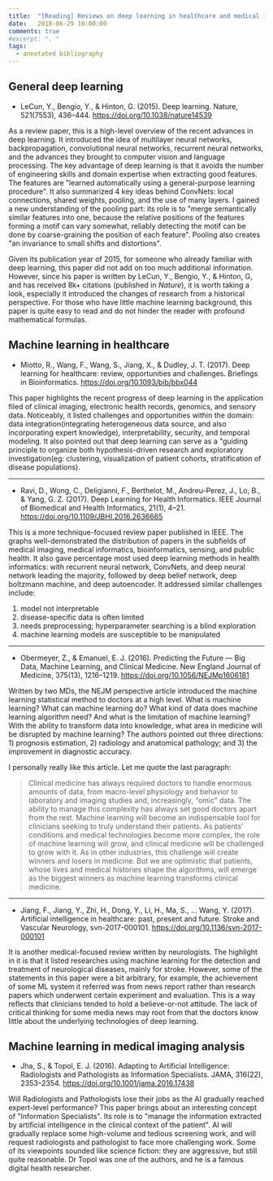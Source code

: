 ```yaml
---
title:  "[Reading] Reviews on deep learning in healthcare and medical imaging analysis"
date:   2018-06-29 10:00:00
comments: true
#excerpt: ". "
tags:
  - annotated bibliography
---
```


## General deep learning

- LeCun, Y., Bengio, Y., & Hinton, G. (2015). Deep learning. Nature, 521(7553), 436–444. https://doi.org/10.1038/nature14539

As a review paper, this is a high-level overview of the recent advances in deep learning. It introduced the idea of multilayer neural networks, backpropagation, convolutional neural networks, recurrent neural networks, and the advances they brought to computer vision and language processing. The key advantage of deep learning is that it avoids the number of engineering skills and domain expertise when extracting good features. The features are "learned automatically using a general-purpose learning procedure". It also summarized 4 key ideas behind ConvNets: local connections, shared weights, pooling, and the use of many layers. I gained a new understanding of the pooling part: its role is to "merge semantically similar features into one, because the relative positions of the features forming a motif can vary somewhat, reliably detecting the motif can be done by coarse-graining the position of each feature". Pooling also creates "an invariance to small shifts and distortions".

Given its publication year of 2015, for someone who already familiar with deep learning, this paper did not add on too much additional information. However, since his paper is written by LeCun, Y., Bengio, Y., & Hinton, G, and has received 8k+ citations (published in *Nature*), it is worth taking a look, especially it introduced the changes of research from a historical perspective. For those who have little machine learning background, this paper is quite easy to read and do not hinder the reader with profound mathematical formulas.



## Machine learning in healthcare


- Miotto, R., Wang, F., Wang, S., Jiang, X., & Dudley, J. T. (2017). Deep learning for healthcare: review, opportunities and challenges. Briefings in Bioinformatics. https://doi.org/10.1093/bib/bbx044

This paper highlights the recent progress of deep learning in the application filed of clinical imaging, electronic health records, genomics, and sensory data. Noticeably, it listed challenges and opportunities within the domain: data integration(integrating heterogeneous data source, and also incorporating expert knowledge), interpretability, security, and temporal modeling. It also pointed out that deep learning can serve as a "guiding principle to organize both hypothesis-driven research and exploratory investigation(eg: clustering, visualization of patient cohorts, stratification of disease populations).

---

- Ravì, D., Wong, C., Deligianni, F., Berthelot, M., Andreu-Perez, J., Lo, B., & Yang, G. Z. (2017). Deep Learning for Health Informatics. IEEE Journal of Biomedical and Health Informatics, 21(1), 4–21. https://doi.org/10.1109/JBHI.2016.2636665

This is a more technique-focused review paper published in IEEE. The graphs well-demonstrated the distribution of papers in the subfields of medical imaging, medical informatics, bioinformatics, sensing, and public health. It also gave percentage most used deep learning methods in health informatics: with recurrent neural network, ConvNets, and deep neural network leading the majority, followed by deep belief network, deep boltzmann machine, and deep autoencoder. It addressed similar challenges include:
1. model not interpretable
2. disease-specific data is often limited
3. needs preprocessing; hyperparameter searching is a blind exploration
4. machine learning models are susceptible to be manipulated

---


- Obermeyer, Z., & Emanuel, E. J. (2016). Predicting the Future — Big Data, Machine Learning, and Clinical Medicine. New England Journal of Medicine, 375(13), 1216–1219. https://doi.org/10.1056/NEJMp1606181

Written by two MDs, the NEJM perspective article introduced the machine learning statistical method to doctors at a high level. What is machine learning? What can machine learning do? What kind of data does machine learning algorithm need? And what is the limitation of machine learning? With the ability to transform data into knowledge, what area in medicine will be disrupted by machine learning? The authors pointed out three directions: 1) prognosis estimation, 2) radiology and anatomical pathology; and 3) the improvement in diagnostic accuracy.

I personally really like this article. Let me quote the last paragraph:

> Clinical medicine has always required doctors to handle enormous amounts of data, from macro-level physiology and behavior to laboratory and imaging studies and, increasingly, “omic” data. The ability to manage this complexity has always set good doctors apart from the rest. Machine learning will become an indispensable tool for clinicians seeking to truly understand their patients. As patients’ conditions and medical technologies become more complex, the role of machine learning will grow, and clinical medicine will be challenged to grow with it. As in other industries, this challenge will create winners and losers in medicine. But we are optimistic that patients, whose lives and medical histories shape the algorithms, will emerge as the biggest winners as machine learning transforms clinical medicine.

---

- Jiang, F., Jiang, Y., Zhi, H., Dong, Y., Li, H., Ma, S., … Wang, Y. (2017). Artificial intelligence in healthcare: past, present and future. Stroke and Vascular Neurology, svn-2017-000101. https://doi.org/10.1136/svn-2017-000101

It is another medical-focused review written by neurologists. The highlight in it is that it listed researches using machine learning for the detection and treatment of neurological diseases, mainly for stroke. However, some of the statements in this paper were a bit arbitrary, for example, the achievement of some ML system it referred was from news report rather than research papers which underwent certain experiment and evaluation. This is a way reflects that clinicians tended to hold a believe-or-not attitude. The lack of critical thinking for some media news may root from that the doctors know little about the underlying technologies of deep learning.


## Machine learning in medical imaging analysis


- Jha, S., & Topol, E. J. (2016). Adapting to Artificial Intelligence: Radiologists and Pathologists as Information Specialists. JAMA, 316(22), 2353–2354. https://doi.org/10.1001/jama.2016.17438

Will Radiologists and Pathologists lose their jobs as the AI gradually reached expert-level performance? This paper brings about an interesting concept of "Information Specialists". Its role is to "manage the information extracted by artificial intelligence in the clinical context of the patient". AI will gradually replace some high-volume and tedious screening work, and will request radiologists and pathologist to face more challenging work. Some of its viewpoints sounded like science fiction: they are aggressive, but still quite reasonable. Dr Topol was one of the authors, and he is a famous digital health researcher.
